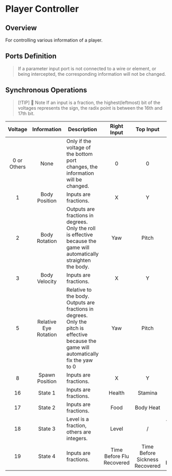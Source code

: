 <script setup lang="ts">
import ElectricConnection from "../../../components/ElectricElement/ElectricConnection";
import ElectricConnectorType from "../../../components/ElectricElement/ElectricConnectorType";
import ElectricConnectorDirection from "../../../components/ElectricElement/ElectricConnectorDirection";
import ElectricConnectionDisplayMode from "../../../components/ElectricElement/ElectricConnectionDisplayMode";
import IOPort from "../../../components/ElectricElement/IOPort";
import ElectricElement from "../../../components/ElectricElement/ElectricElement.vue";

let connections = [
    new ElectricConnection(ElectricConnectorDirection.Top, ElectricConnectorType.Input, ElectricConnectionDisplayMode.Hide, [
        new IOPort(1, 32, "Input Parameter", "")
    ], false, true),
    new ElectricConnection(ElectricConnectorDirection.Right, ElectricConnectorType.Input, ElectricConnectionDisplayMode.Hide, [
        new IOPort(1, 32, "Input Parameter", "")
    ], false, true),
        new ElectricConnection(ElectricConnectorDirection.Bottom, ElectricConnectorType.Input, ElectricConnectionDisplayMode.BitWidth, [
        new IOPort(1, 16, "Synchronous Operations, details are in the table below.", ""),
        new IOPort(1, 16, "Player Index", "")
    ], false, true),
    new ElectricConnection(ElectricConnectorDirection.Left, ElectricConnectorType.Input, ElectricConnectionDisplayMode.Hide, [
        new IOPort(1, 32, "Input Parameter", "")
    ], false, true),
        new ElectricConnection(ElectricConnectorDirection.In, ElectricConnectorType.Input, ElectricConnectionDisplayMode.StartAndEnd, [
        new IOPort(1, 1, "Intercept Right Input", ""),
        new IOPort(2, 2, "Intercept Top Input", ""),
        new IOPort(3, 3, "Intercept Left Input", "")
    ], false, true)
];
</script>

# Player Controller <Badge text="v2.0"/>

## Overview

For controlling various information of a player.

## Ports Definition

> If a parameter input port is not connected to a wire or element, or being intercepted, the corresponding information will not be changed.

<ElectricElement imgAltPrefix="Player Controller" :connections="connections" imgSrc="/images/expand/others/GVPlayerControllerBlock.webp"/>

## Synchronous Operations

> [!TIP] 📝 Note
> If an input is a fraction, the highest(leftmost) bit of the voltages represents the sign, the radix point is between the 16th and 17th bit.

|     Voltage     |      Information      | Description                                                                                                                                  |        Right Input        |           Top Input            |           Left Input           |
|:---------------:|:---------------------:|----------------------------------------------------------------------------------------------------------------------------------------------|:-------------------------:|:------------------------------:|:------------------------------:|
| 0 or<br/>Others |         None          | Only if the voltage of the bottom port changes, the information will be changed.                                                             |             0             |               0                |               0                |
|        1        |     Body Position     | Inputs are fractions.                                                                                                                        |             X             |               Y                |               Z                |
|        2        |     Body Rotation     | Outputs are fractions in degrees.<br/>Only the roll is effective because the game will automatically straighten the body.                    |            Yaw            |             Pitch              |              Roll              |
|        3        |     Body Velocity     | Inputs are fractions.                                                                                                                        |             X             |               Y                |               Z                |
|        5        | Relative Eye Rotation | Relative to the body. Outputs are fractions in degrees.<br/>Only the pitch is effective because the game will automatically fix the yaw to 0 |            Yaw            |             Pitch              |               /                |
|        8        |    Spawn Position     | Inputs are fractions.                                                                                                                        |             X             |               Y                |               Z                |
|       16        |        State 1        | Inputs are fractions.                                                                                                                        |          Health           |            Stamina             |             Sleep              |
|       17        |        State 2        | Inputs are fractions.                                                                                                                        |           Food            |           Body Heat            |            Wetness             |
|       18        |        State 3        | Level is a fraction, others are integers.                                                                                                    |           Level           |               /                | The Value of the Block in Hand |
|       19        |        State 4        | Inputs are fractions.                                                                                                                        | Time Before Flu Recovered | Time Before Sickness Recovered | Time Before Fire Extinguished  |